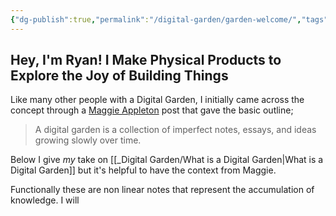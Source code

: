 ```yaml
---
{"dg-publish":true,"permalink":"/digital-garden/garden-welcome/","tags":["gardenEntry"],"noteIcon":"1","created":"2025-04-05T12:33:00.069-04:00","updated":"2025-04-06T11:59:55.408-04:00"}
---
```


## Hey, I'm Ryan! I Make Physical Products to Explore the Joy of Building Things


Like many other people with a Digital Garden, I initially came across the concept through a [Maggie Appleton](https://maggieappleton.com/garden-history) post that gave the basic outline; 
>A digital garden is a collection of imperfect notes, essays, and ideas growing slowly over time. 


Below I give *my* take on [[_Digital Garden/What is a Digital Garden\|What is a Digital Garden]] but it's helpful to have the context from Maggie. 

Functionally these are non linear notes that represent the accumulation of knowledge. I will 



